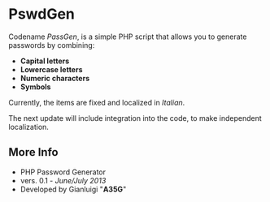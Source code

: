 PswdGen
=======

Codename *PassGen*, is a simple PHP script that allows you to generate passwords by combining:

* **Capital letters**
* **Lowercase letters**
* **Numeric characters**
* **Symbols**

Currently, the items are fixed and localized in *Italian*.

The next update will include integration into the code, to make independent localization.

More Info
---------

* PHP Password Generator
* vers. 0.1 - *June/July 2013*
* Developed by Gianluigi "**A35G**"